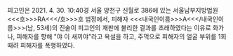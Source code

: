 피고인은 2021. 4. 30. 10:40경 서울 양천구 신월로 386에 있는 서울남부지방법원 <<<호>>>RA<<</호>>>호 법정에서, 피해자 <<<내국인이름>>>A<<</내국인이름>>>(남, 53세)의 진술이 피고인의 재판에 불리한 결과를 초래하였다는 이유로 화가 나, 피해자를 향해 "야 이 새끼야"라고 욕설을 하고, 주먹으로 피해자의 얼굴 부위를 1회 때려 피해자를 폭행하였다.